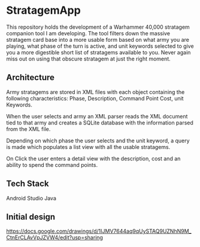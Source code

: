 # StratagemApp

This repository holds the development of a Warhammer 40,000 stratagem companion tool I am developing. The tool filters down the massive stratagem card base into a more
usable form based on what army you are playing, what phase of the turn is active, and unit keywords selected to give you a more digestible short list of stratagems available to you.
Never again miss out on using that obscure stratagem at just the right moment.

## Architecture 
Army stratagems are stored in XML files with each object containing the following characteristics: Phase, Description, Command Point Cost, unit Keywords.

When the user selects and army an XML parser reads the XML document tied to that army and creates a SQLite database with the information parsed from the XML file.

Depending on which phase the user selects and the unit keyword, a query is made which populates a list view with all the usable stratagems.

On Click the user enters a detail view with the description, cost and an ability to spend the command points.

## Tech Stack
Android Studio
Java

## Initial design
https://docs.google.com/drawings/d/1IJMV7644aq9qUySTAQ9UZNhN9M_CtnErCLAvVpJZVW4/edit?usp=sharing
